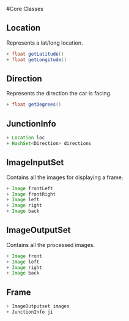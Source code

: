 #Core Classes
## Location
Represents a lat/long location.

```java
+ float getLatitude()
+ float getLongitude()
```

## Direction
Represents the direction the car is facing.

```java
+ float getDegrees()
```
## JunctionInfo
```java
+ Location loc
+ HashSet<Direction> directions
```
## ImageInputSet
Contains all the images for displaying a frame.

```java
+ Image frontLeft
+ Image frontRight
+ Image left
+ Image right
+ Image back
```
## ImageOutputSet 
Contains all the processed images. 

```java
+ Image front
+ Image left
+ Image right
+ Image back
```
## Frame

```java
+ ImageOutputset images
+ JunctionInfo ji
```
